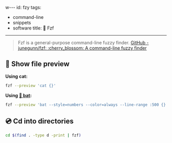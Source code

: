 w---
id: fzy
tags:
  - command-line
  - snippets
  - software
title: 🧉 Fzf
---

> Fzf is a general-purpose command-line fuzzy finder.
> [GitHub - junegunn/fzf: :cherry\_blossom: A command-line fuzzy finder](https://github.com/junegunn/fzf)

##  🔮 Show file preview

**Using cat:**
```sh
fzf --preview 'cat {}'
```

**Using [🦇 bat](bat%201.md):**

```sh
fzf --preview 'bat --style=numbers --color=always --line-range :500 {}'
```

## 💿 Cd into directories

```bash
cd $(find . -type d -print | fzf)
```